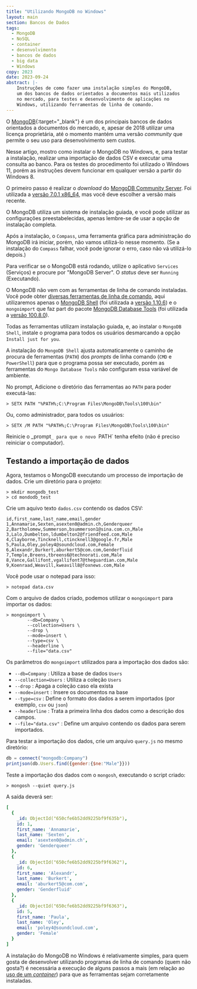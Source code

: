 ```yaml
---
title: "Utilizando MongoDB no Windows"
layout: main
section: Bancos de Dados
tags:
  - MongoDB
  - NoSQL
  - container
  - desenvolvimento
  - bancos de dados
  - big data
  - Windows
copy: 2023
date: 2023-09-24
abstract: |-
    Instruções de como fazer uma instalação simples do MongoDB,
    um dos bancos de dados orientados a documentos mais utilizados
    no mercado, para testes e desenvolvimento de aplicações no
    Windows, utilizando ferramentas de linha de comando.
---
```


O [MongoDB](https://mongodb.com){:target="\_blank"} é um dos principais bancos de dados orientados a documentos do mercado, e, apesar de 2018 utilizar uma licença proprietária, até o momento mantém uma versão _community_ que permite o seu uso para desenvolvimento sem custos.

Nesse artigo, mostro como instalar o MongoDB no Windows, e, para testar a instalação, realizar uma importação de dados CSV e executar uma consulta ao banco. Para os testes do procedimento foi utilizado o Windows 11, porém as instruções devem funcionar em qualquer versão a partir do Windows 8.

O primeiro passo é realizar o _download_ do [MongoDB Community Server](mongodb.com/try/download/community'). Foi utilizada a [versão 7.0.1 x86\_64](https://fastdl.mongodb.org/windows/mongodb-windows-x86_64-7.0.1-signed.msi), mas você deve escolher a versão mais recente.

O MongoDB utiliza um sistema de instalação guiada, e você pode utilizar as configurações preestabelecidas, apenas lembre-se de usar a opção de instalação completa.

Após a instalação, o `Compass`, uma ferramenta gráfica para administração do MongoDB irá
iniciar, porém, não vamos utilizá-lo nesse momento. (Se a instalação do `Compass` falhar, você pode ignorar o erro, caso não vá utilizá-lo depois.)

Para verificar se o MongoDB está rodando, utilize o aplicativo `Services` (Serviços) e procure por "MongoDB Server". O _status_ deve ser `Running` (Executando).

O MongoDB não vem com as ferramentas de linha de comando instaladas. Você pode obter [diversas ferramentas de linha de comando](https://mongodb.com/try/download), aqui utilizaremos apenas o [MongoDB Shell](https://mongodb.com/try/download/shell) (foi utilizada a [versão 1.10.6](https://downloads.mongodb.com/compass/mongosh-1.10.6-x64.msi)) e o `mongoimport` que faz part do pacote [MongoDB Database Tools](https://mongodb.com/try/download/database-tools) (foi utilizada a [versão 100.8.0](https://fastdl.mongodb.org/tools/db/mongodb-database-tools-windows-x86_64-100.8.0.msi)).

Todas as ferramentas utilizam instalação guiada, e, ao instalar o `MongoDB Shell`, instale o programa para todos os usuários desmarcando a opção `Install just for you`.

A instalação do `MongoDB Shell` ajusta automaticamente o caminho de procura de ferramentas (`PATH`) dos _prompts_ de linha comando (`CMD` e `PowerShell`) para que o programa possa ser executado, porém as ferramentas do `Mongo Database Tools` não configuram essa variável de ambiente.

No prompt, Adicione o diretório das ferramentas ao `PATH` para poder executá-las:
```nohl
> SETX PATH "%PATH%;C:\Program Files\MongoDB\Tools\100\bin"
```

Ou, como administrador, para todos os usuários:
```nohl
> SETX /M PATH "%PATH%;C:\Program Files\MongoDB\Tools\100\bin"
```

Reinicie o _prompt`_ para que o novo `PATH` tenha efeito (não é preciso reiniciar o computador).

## Testando a importação de dados

Agora, testamos o MongoDB executando um processo de importação de dados. Crie um diretório para o projeto:

```nohl
> mkdir mongodb_test
> cd mondodb_test
```

Crie um aquivo texto `dados.csv` contendo os dados CSV:

```csv
id,first_name,last_name,email,gender
1,Annamarie,Sexten,asexten0@admin.ch,Genderqueer
2,Bartholomew,Summerson,bsummerson1@sina.com.cn,Male
3,Lalo,Dumbelton,ldumbelton2@friendfeed.com,Male
4,Clayborne,Tincknell,ctincknell3@google.fr,Male
5,Paula,Oley,poley4@soundcloud.com,Female
6,Alexandr,Burkert,aburkert5@com.com,Genderfluid
7,Temple,Breens,tbreens6@technorati.com,Male
8,Vance,Gallifont,vgallifont7@theguardian.com,Male
9,Koenraad,Weavill,kweavill8@foxnews.com,Male
```

Você pode usar o notepad para isso:
```nohl
> notepad data.csv
```

Com o arquivo de dados criado, podemos utilizar o `mongoimport` para importar os dados:

```nohl
> mongoimport \
        --db=Company \
        --collection=Users \
        --drop \
        --mode=insert \
        --type=csv \
        --headerline \
        --file="data.csv"
```

Os parâmetros do `mongoimport` utilizados para a importação dos dados são:
* `--db=Company`
: Utiliza a base de dados `Users`
* `--collection=Users`
: Utiliza a coleção `Users`
* `--drop`
: Apaga a coleção caso ela exista
* `--mode=insert`
: Insere os documentos na base
* `--type=csv`
: Define o formato dos dados a serem importados (por exemplo, `csv` ou `json`)
* `--headerline`
: Trata a primeira linha dos dados como a descrição dos campos.
* `--file="data.csv"`
: Define um arquivo contendo os dados para serem importados.

Para testar a importação dos dados, crie um arquivo `query.js` no mesmo diretório:
```javascript
db = connect("mongodb:Company")
printjson(db.Users.find({gender:{$ne:"Male"}}))
```

Teste a importação dos dados com o `mongosh`, executando o script criado:
```nohl
> mongosh --quiet query.js
```

A saída deverá ser:
```yaml
[
  {
    _id: ObjectId("650cfe6b52dd9225bf9f635b"),
    id: 1,
    first_name: 'Annamarie',
    last_name: 'Sexten',
    email: 'asexten0@admin.ch',
    gender: 'Genderqueer'
  },
  {
    _id: ObjectId("650cfe6b52dd9225bf9f6362"),
    id: 6,
    first_name: 'Alexandr',
    last_name: 'Burkert',
    email: 'aburkert5@com.com',
    gender: 'Genderfluid'
  },
  {
    _id: ObjectId("650cfe6b52dd9225bf9f6363"),
    id: 5,
    first_name: 'Paula',
    last_name: 'Oley',
    email: 'poley4@soundcloud.com',
    gender: 'Female'
  }
]
```

A instalação do MongoDB no Windows é relativamente simples, para quem gosta de desenvolver utilizando programas de linha de comando (quem não gosta?) é necessária a execução de alguns passos a mais (em relação ao [uso de um _container_](mongodb_fedora)) para que as ferramentas sejam corretamente instaladas.

